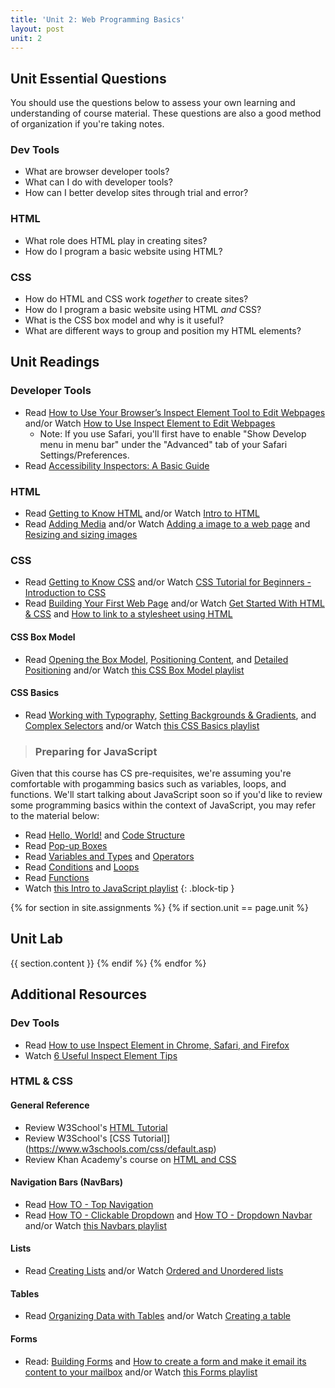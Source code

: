 ```yaml
---
title: 'Unit 2: Web Programming Basics'
layout: post
unit: 2
---
```


<!-- HTML, CSS, & JavaScript | 
Lab 1 Due 
Lab 2 Out |-->

## Unit Essential Questions
You should use the questions below to assess your own learning and understanding of course material. These questions are also a good method of organization if you're taking notes.

### Dev Tools
- What are browser developer tools?
- What can I do with developer tools?
- How can I better develop sites through trial and error?

### HTML
- What role does HTML play in creating sites?
- How do I program a basic website using HTML?

### CSS
- How do HTML and CSS work *together* to create sites?
- How do I program a basic website using HTML *and* CSS?
- What is the CSS box model and why is it useful?
- What are different ways to group and position my HTML elements?

<!-- ### JavaScript
- How can I use JavaScript to modify websites?
- How can I use JavaScript to make sites interactive?
- What are event handlers and how are they used? -->

## Unit Readings
### Developer Tools
- Read [How to Use Your Browser’s Inspect Element Tool to Edit Webpages](https://kinsta.com/blog/inspect-element/) and/or Watch [How to Use Inspect Element to Edit Webpages](https://www.youtube.com/watch?v=TYYB8s4uUI4)
	- Note: If you use Safari, you'll first have to enable "Show Develop menu in menu bar" under the "Advanced" tab of your Safari Settings/Preferences.
- Read [Accessibility Inspectors: A Basic Guide](https://www.sitepen.com/blog/accessibility-inspectors-a-basic-guide)

### HTML
- Read [Getting to Know HTML](https://learn.shayhowe.com/html-css/getting-to-know-html) and/or Watch [Intro to HTML](https://www.youtube.com/playlist?list=PLzn-iGwKeXiaek2pqBoTMlNn1tYZThS7u)
- Read [Adding Media](https://learn.shayhowe.com/html-css/adding-media) and/or Watch [Adding a image to a web page](https://www.youtube.com/watch?v=Zy4KJeVN7Gk) and [Resizing and sizing images](https://www.youtube.com/watch?v=dM12ctixdT4)

### CSS
- Read [Getting to Know CSS](https://learn.shayhowe.com/html-css/getting-to-know-css/) and/or Watch [CSS Tutorial for Beginners - Introduction to CSS](https://www.youtube.com/watch?v=qKoajPPWpmo)
- Read [Building Your First Web Page](https://learn.shayhowe.com/html-css/building-your-first-web-page) and/or Watch [Get Started With HTML & CSS](https://www.youtube.com/watch?v=pm5OVxpul48) and [How to link to a stylesheet using HTML](https://www.youtube.com/watch?v=4OMdzHnys9o)

#### CSS Box Model
- Read [Opening the Box Model](https://learn.shayhowe.com/html-css/opening-the-box-model/), [Positioning Content](https://learn.shayhowe.com/html-css/positioning-content/), and [Detailed Positioning](https://learn.shayhowe.com/advanced-html-css/detailed-css-positioning/) and/or Watch [this CSS Box Model playlist](https://www.youtube.com/playlist?list=PLzn-iGwKeXibPat_y_WcgWFcMouvL7Ecn)

#### CSS Basics
- Read [Working with Typography](https://learn.shayhowe.com/html-css/working-with-typography/), [Setting Backgrounds & Gradients](https://learn.shayhowe.com/html-css/setting-backgrounds-and-gradients/), and [Complex Selectors](https://learn.shayhowe.com/advanced-html-css/complex-selectors/) and/or Watch [this CSS Basics playlist](https://www.youtube.com/playlist?list=PLzn-iGwKeXiaeYd84vvM8AiGOyzZ0VGE_)

<!-- ### JavaScript
- Read [DOM tree](http://javascript.info/dom-nodes) and/or Watch [JavaScript Tutorial for Beginners - Document Object Model](https://www.youtube.com/watch?v=sWUT97Ne7V4)
- Read [Searching: getElementById](http://javascript.info/searching-elements-dom#document-getelementbyid-or-just-id) (stop once the section ends) and/or Watch [JavaScript Tutorial for Beginners - getElementById method](https://www.youtube.com/watch?v=h4-6JOQX9v4)
- Read [Searching: getElementsBy\*](http://javascript.info/searching-elements-dom#getelementsby) (stop once the section ends) and/or Watch [JavaScript Tutorial for Beginners - getElementsByTagName method](https://www.youtube.com/watch?v=SwMgOMfelC8), [JavaScript Tutorial for Beginners - getElementsByTagName Part 2](https://www.youtube.com/watch?v=DzBmQbcr1ls) and [JavaScript Tutorial for Beginners - getElementsByClassName](https://www.youtube.com/watch?v=ChLd2yFp-lA)
- Read [Interaction: alert, prompt, confirm](http://javascript.info/alert-prompt-confirm)
- Read [Mouse events basics](http://javascript.info/mouse-events-basics) and/or Watch [JavaScript Tutorial for Beginners - Intro to events](https://www.youtube.com/watch?v=0VYuk9uqu04)
- Read [Moving the mouse: mouseover/out, mouseenter/leave](http://javascript.info/mousemove-mouseover-mouseout-mouseenter-mouseleave) and/or Watch [JavaScript Tutorial for Beginners - The mouseover event](https://www.youtube.com/watch?v=Ka033dkRJi0) -->

> ### Preparing for JavaScript
Given that this course has CS pre-requisites, we're assuming you're comfortable with progamming basics such as variables, loops, and functions. We'll start talking about JavaScript soon so if you'd like to review some programming basics within the context of JavaScript, you may refer to the material below:
- Read [Hello, World!](https://javascript.info/hello-world) and [Code Structure](https://javascript.info/structure)
- Read [Pop-up Boxes](https://www.learn-js.org/en/Pop-up_Boxes)
- Read [Variables and Types](https://www.learn-js.org/en/Variables_and_Types) and [Operators](https://www.learn-js.org/en/Operators)
- Read [Conditions](https://www.learn-js.org/en/Conditions) and [Loops](https://www.learn-js.org/en/Loops)
- Read [Functions](https://www.learn-js.org/en/Functions)
- Watch [this Intro to JavaScript playlist](https://www.youtube.com/playlist?list=PLzn-iGwKeXiZfMY45TJ962-qBP4wLxdNK)
{: .block-tip }


{% for section in site.assignments %}
{% if section.unit == page.unit %}
## Unit Lab
{{ section.content }}
{% endif %}
{% endfor %}

## Additional Resources
### Dev Tools
- Read [How to use Inspect Element in Chrome, Safari, and Firefox](https://zapier.com/blog/inspect-element-tutorial/)
- Watch [6 Useful Inspect Element Tips](https://www.youtube.com/watch?v=9od4IEiCfOo) 

### HTML & CSS
#### General Reference
- Review W3School's [HTML Tutorial](https://www.w3schools.com/html/default.asp)
- Review W3School's [CSS Tutorial]](https://www.w3schools.com/css/default.asp)
- Review Khan Academy's course on [HTML and CSS](https://www.khanacademy.org/computing/computer-programming/html-css)

#### Navigation Bars (NavBars)
- Read [How TO - Top Navigation](https://www.w3schools.com/howto/howto_js_topnav.asp)
- Read [How TO - Clickable Dropdown](https://www.w3schools.com/howto/howto_js_dropdown.asp) and [How TO - Dropdown Navbar](https://www.w3schools.com/howto/howto_css_dropdown_navbar.asp) and/or Watch [this Navbars playlist](https://www.youtube.com/playlist?list=PLzn-iGwKeXib0e-A7QUZnFCljfgUgKKkK)

#### Lists
- Read [Creating Lists](https://learn.shayhowe.com/html-css/creating-lists) and/or Watch [Ordered and Unordered lists](https://www.youtube.com/watch?v=09oErCBjVns)

#### Tables
- Read [Organizing Data with Tables](https://learn.shayhowe.com/html-css/organizing-data-with-tables) and/or Watch [Creating a table](https://www.youtube.com/watch?v=wvR40su_XBM)

#### Forms
- Read: [Building Forms](https://learn.shayhowe.com/html-css/building-forms/) and [How to create a form and make it email its content to your mailbox](https://www.chami.com/tips/internet/010597I.html) and/or Watch [this Forms playlist](https://www.youtube.com/playlist?list=PLzn-iGwKeXiZsHr2_61yjnXg-2N3CM182)

<!-- ### JavaScript
- [JavaScript CheatSheet](https://htmlcheatsheet.com/js/)
- Review W3School's [JavaScript Tutorial](https://www.w3schools.com/js/default.asp)
- Watch [Web Programming with JavaScript](https://www.youtube.com/playlist?list=PLzn-iGwKeXibCU8GJ5LZUzwWPvDxCeUT2) (YouTube Playlist, with some repeats from above) -->
